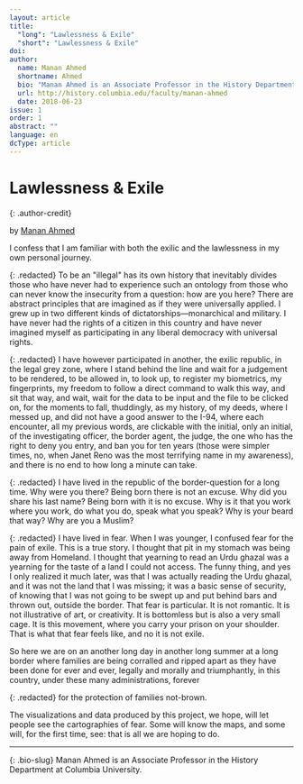 ```yaml
---
layout: article
title: 
  "long": "Lawlessness & Exile"
  "short": "Lawlessness & Exile"
doi:
author: 
  name: Manan Ahmed
  shortname: Ahmed
  bio: "Manan Ahmed is an Associate Professor in the History Department at Columbia University."
  url: http://history.columbia.edu/faculty/manan-ahmed
  date: 2018-06-23
issue: 1
order: 1
abstract: ""
language: en
dcType: article
---
```


# Lawlessness & Exile

{: .author-credit} 

by [Manan Ahmed](https://history.columbia.edu/faculty/manan-ahmed/)

I confess that I am familiar with both the exilic and the lawlessness in my own personal journey.

{: .redacted} 
To be an "illegal" has its own history that inevitably divides those who have never had to experience such an ontology from those who can never know the insecurity from a question: how are you here? There are abstract principles that are imagined as if they were universally applied. I grew up in two different kinds of dictatorships—monarchical and military. I have never had the rights of a citizen in this country and have never imagined myself as participating in any liberal democracy with universal rights. 

{: .redacted} 
I have however participated in another, the exilic republic, in the legal grey zone, where I stand behind the line and wait for a judgement to be rendered, to be allowed in, to look up, to register my biometrics, my fingerprints, my freedom to follow a direct command to walk this way, and sit that way, and wait, wait for the data to be input and the file to be clicked on, for the moments to fall, thuddingly, as my history, of my deeds, where I messed up, and did not have a good answer to the I-94, where each encounter, all my previous words, are clickable with the initial, only an initial, of the investigating officer, the border agent, the judge, the one who has the right to deny you entry, and ban you for ten years (those were simpler times, no, when Janet Reno was the most terrifying name in my awareness), and there is no end to how long a minute can take. 

{: .redacted} 
I have lived in the republic of the border-question for a long time. Why were you there? Being born there is not an excuse. Why did you share his last name? Being born with it is no excuse. Why is it that you work where you work, do what you do, speak what you speak? Why is your beard that way? Why are you a Muslim? 


{: .redacted} 
I have lived in fear. When I was younger, I confused fear for the pain of exile. This is a true story. I thought that pit in my stomach was being away from Homeland. I thought that yearning to read an Urdu ghazal was a yearning for the taste of a land I could not access. The funny thing, and yes I only realized it much later, was that I was actually reading the Urdu ghazal, and it was not the land that I was missing; it was a basic sense of security, of knowing that I was not going to be swept up and put behind bars and thrown out, outside the border. That fear is particular. It is not romantic. It is not illustrative of art, or creativity. It is bottomless but is also a very small cage. It is this movement, where you carry your prison on your shoulder. That is what that fear feels like, and no it is not exile. 


So here we are on an another long day in another long summer at a long border where families are being corralled and ripped apart as they have been done for ever and ever, legally and morally and triumphantly, in this country, under these many administrations, forever 

{: .redacted} 
for the protection of families not-brown. 

The visualizations and data produced by this project, we hope, will let people see the cartographies of fear. Some will know the maps, and some will, for the first time, see: that is all we are hoping to do. 


---

{: .bio-slug} 
Manan Ahmed is an Associate Professor in the History Department at Columbia University.
